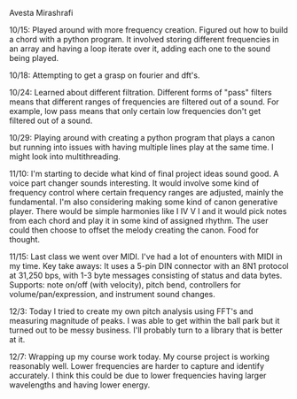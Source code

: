 Avesta Mirashrafi

10/15: Played around with more frequency creation. Figured out how to build a chord with a python program. It involved storing different frequencies in an array and having a loop iterate over it, adding each one to the sound being played. 

10/18: Attempting to get a grasp on fourier and dft's.

10/24: Learned about different filtration. Different forms of "pass" filters means 
that different ranges of frequencies are filtered out of a sound. For example, low pass means that only certain low frequencies
don't get filtered out of a sound.

10/29: Playing around with creating a python program that plays a canon but running into issues with having multiple lines 
play at the same time. I might look into multithreading.

11/10: I'm starting to decide what kind of final project ideas sound good. A voice part changer sounds interesting. It would 
involve some kind of frequency control where certain frequency ranges are adjusted, mainly the fundamental. I'm also considering
making some kind of canon generative player. There would be simple harmonies like I IV V I and it would pick notes from each chord
and play it in some kind of assigned rhythm. The user could then choose to offset the melody creating the canon. Food for thought.

11/15: Last class we went over MIDI. I've had a lot of enounters with MIDI in my time. Key take aways:
It uses a 5-pin DIN connector with an 8N1 protocol at 31,250 bps, with 1-3 byte messages consisting of status and data bytes.
Supports:  note on/off (with velocity), pitch bend, controllers for volume/pan/expression, and instrument sound changes.

12/3: Today I tried to create my own pitch analysis using FFT's and measuring magnitude of
peaks. I was able to get within the ball park but it turned out to be messy business. I'll
probably turn to a library that is better at it.

12/7: Wrapping up my course work today. My course project is working reasonably well. Lower frequencies are harder to capture and identify accurately.
I think this could be due to lower frequencies having larger wavelengths and having lower energy.
